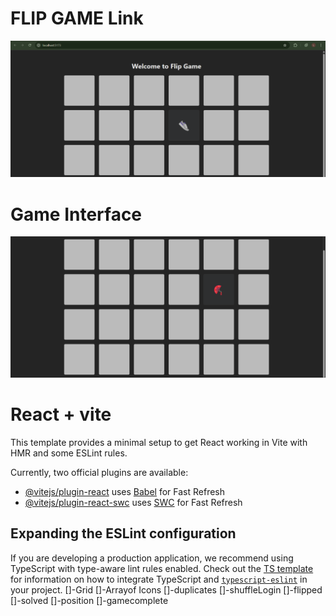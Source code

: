 # FLIP GAME Link
[](https://flip-game-liart.vercel.app/)
![img alt](https://github.com/lavithesh/FlipGame/blob/master/Screenshot%20(315).png?raw=true)


# Game Interface
![img alt](https://github.com/lavithesh/FlipGame/blob/master/Screenshot%20(316).png?raw=true)

# React + vite
This template provides a minimal setup to get React working in Vite with HMR and some ESLint rules.

Currently, two official plugins are available:

- [@vitejs/plugin-react](https://github.com/vitejs/vite-plugin-react/blob/main/packages/plugin-react) uses [Babel](https://babeljs.io/) for Fast Refresh
- [@vitejs/plugin-react-swc](https://github.com/vitejs/vite-plugin-react/blob/main/packages/plugin-react-swc) uses [SWC](https://swc.rs/) for Fast Refresh

## Expanding the ESLint configuration

If you are developing a production application, we recommend using TypeScript with type-aware lint rules enabled. Check out the [TS template](https://github.com/vitejs/vite/tree/main/packages/create-vite/template-react-ts) for information on how to integrate TypeScript and [`typescript-eslint`](https://typescript-eslint.io) in your project.
[]-Grid
[]-Arrayof Icons
[]-duplicates
[]-shuffleLogin
[]-flipped
[]-solved
[]-position
[]-gamecomplete
